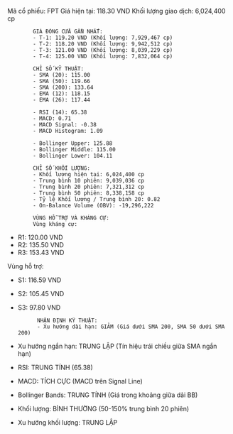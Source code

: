 Mã cổ phiếu: FPT
            Giá hiện tại: 118.30 VND
            Khối lượng giao dịch: 6,024,400 cp

            GIÁ ĐÓNG CỬA GẦN NHẤT:
            - T-1: 119.20 VND (Khối lượng: 7,929,467 cp)
            - T-2: 118.20 VND (Khối lượng: 9,942,512 cp)
            - T-3: 121.00 VND (Khối lượng: 8,039,229 cp)
            - T-4: 125.00 VND (Khối lượng: 7,832,064 cp)
            
            CHỈ SỐ KỸ THUẬT:
            - SMA (20): 115.00
            - SMA (50): 119.66
            - SMA (200): 133.64
            - EMA (12): 118.15
            - EMA (26): 117.44
            
            - RSI (14): 65.38
            - MACD: 0.71
            - MACD Signal: -0.38
            - MACD Histogram: 1.09
            
            - Bollinger Upper: 125.88
            - Bollinger Middle: 115.00
            - Bollinger Lower: 104.11

            CHỈ SỐ KHỐI LƯỢNG:
            - Khối lượng hiện tại: 6,024,400 cp
            - Trung bình 10 phiên: 9,039,036 cp
            - Trung bình 20 phiên: 7,321,312 cp
            - Trung bình 50 phiên: 8,338,158 cp
            - Tỷ lệ Khối lượng / Trung bình 20: 0.82
            - On-Balance Volume (OBV): -19,296,222
            
            VÙNG HỖ TRỢ VÀ KHÁNG CỰ:
            Vùng kháng cự:
- R1: 120.00 VND
- R2: 135.50 VND
- R3: 153.43 VND

Vùng hỗ trợ:
- S1: 116.59 VND
- S2: 105.45 VND
- S3: 97.80 VND

            
            NHẬN ĐỊNH KỸ THUẬT:
            - Xu hướng dài hạn: GIẢM (Giá dưới SMA 200, SMA 50 dưới SMA 200)
- Xu hướng ngắn hạn: TRUNG LẬP (Tín hiệu trái chiều giữa SMA ngắn hạn)
- RSI: TRUNG TÍNH (65.38)
- MACD: TÍCH CỰC (MACD trên Signal Line)
- Bollinger Bands: TRUNG TÍNH (Giá trong khoảng giữa dải BB)
- Khối lượng: BÌNH THƯỜNG (50-150% trung bình 20 phiên)
- Xu hướng khối lượng: TRUNG LẬP
            